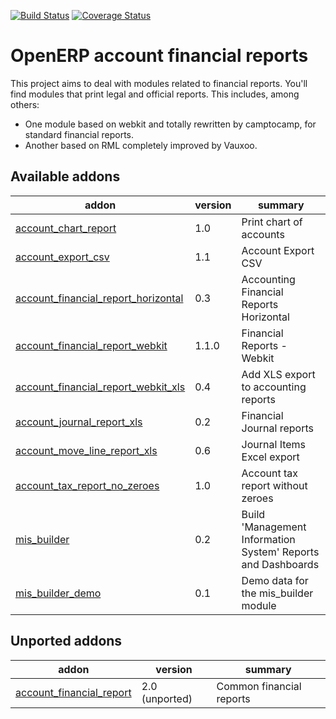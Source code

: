 [![Build Status](https://travis-ci.org/OCA/account-financial-reporting.svg?branch=8.0)](https://travis-ci.org/OCA/account-financial-reporting)
[![Coverage Status](https://coveralls.io/repos/OCA/account-financial-reporting/badge.png?branch=8.0)](https://coveralls.io/r/OCA/account-financial-reporting?branch=8.0)

OpenERP account financial reports
=================================

This project aims to deal with modules related to financial reports. You'll 
find modules that print legal and official reports. This includes, among 
others:

* One module based on webkit and totally rewritten by camptocamp, for standard
  financial reports.
* Another based on RML completely improved by Vauxoo.


[//]: # (addons)
Available addons
----------------
addon | version | summary
--- | --- | ---
[account_chart_report](account_chart_report/) | 1.0 | Print chart of accounts
[account_export_csv](account_export_csv/) | 1.1 | Account Export CSV
[account_financial_report_horizontal](account_financial_report_horizontal/) | 0.3 | Accounting Financial Reports Horizontal
[account_financial_report_webkit](account_financial_report_webkit/) | 1.1.0 | Financial Reports - Webkit
[account_financial_report_webkit_xls](account_financial_report_webkit_xls/) | 0.4 | Add XLS export to accounting reports
[account_journal_report_xls](account_journal_report_xls/) | 0.2 | Financial Journal reports
[account_move_line_report_xls](account_move_line_report_xls/) | 0.6 | Journal Items Excel export
[account_tax_report_no_zeroes](account_tax_report_no_zeroes/) | 1.0 | Account tax report without zeroes
[mis_builder](mis_builder/) | 0.2 | Build 'Management Information System' Reports and Dashboards
[mis_builder_demo](mis_builder_demo/) | 0.1 | Demo data for the mis_builder module

Unported addons
---------------
addon | version | summary
--- | --- | ---
[account_financial_report](__unported__/account_financial_report/) | 2.0 (unported) | Common financial reports

[//]: # (end addons)
